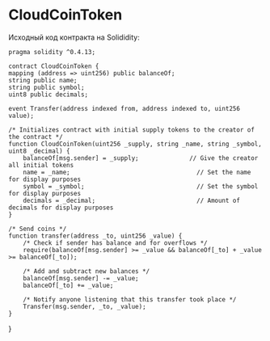 # CloudCoinToken

Исходный код контракта на
Solididity:

    pragma solidity ^0.4.13;
    
    contract CloudCoinToken {
    mapping (address => uint256) public balanceOf;
    string public name;
    string public symbol;
    uint8 public decimals;
        
    event Transfer(address indexed from, address indexed to, uint256 value);          
                  
    /* Initializes contract with initial supply tokens to the creator of the contract */
    function CloudCoinToken(uint256 _supply, string _name, string _symbol, uint8 _decimal) {
        balanceOf[msg.sender] = _supply;              // Give the creator all initial tokens
        name = _name;                                   // Set the name for display purposes
        symbol = _symbol;                               // Set the symbol for display purposes
        decimals = _decimal;                            // Amount of decimals for display purposes
    }
    
    /* Send coins */
    function transfer(address _to, uint256 _value) {
        /* Check if sender has balance and for overflows */
        require(balanceOf[msg.sender] >= _value && balanceOf[_to] + _value >= balanceOf[_to]);
            
        /* Add and subtract new balances */
        balanceOf[msg.sender] -= _value;
        balanceOf[_to] += _value;
            
        /* Notify anyone listening that this transfer took place */
        Transfer(msg.sender, _to, _value);
    }
}
